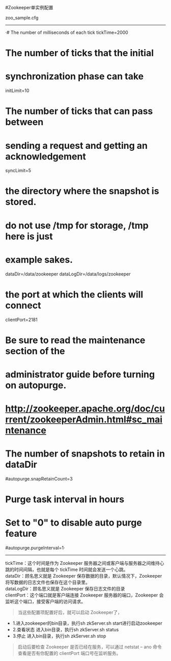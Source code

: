 #Zookeeper单实例配置
 
zoo_sample.cfg
- - -

·# The number of milliseconds of each tick
tickTime=2000
# The number of ticks that the initial 
# synchronization phase can take
initLimit=10
# The number of ticks that can pass between 
# sending a request and getting an acknowledgement
syncLimit=5
# the directory where the snapshot is stored.
# do not use /tmp for storage, /tmp here is just 
# example sakes.
dataDir=/data/zookeeper
dataLogDir=/data/logs/zookeeper
# the port at which the clients will connect
clientPort=2181
#
# Be sure to read the maintenance section of the 
# administrator guide before turning on autopurge.
#
# http://zookeeper.apache.org/doc/current/zookeeperAdmin.html#sc_maintenance
#
# The number of snapshots to retain in dataDir
#autopurge.snapRetainCount=3
# Purge task interval in hours
# Set to "0" to disable auto purge feature
#autopurge.purgeInterval=1·
- - - 

tickTime：这个时间是作为 Zookeeper 服务器之间或客户端与服务器之间维持心跳的时间间隔，也就是每个 tickTime 时间就会发送一个心跳。  
dataDir：顾名思义就是 Zookeeper 保存数据的目录，默认情况下，Zookeeper 将写数据的日志文件也保存在这个目录里。  
dataLogDir：顾名思义就是 Zookeeper 保存日志文件的目录  
clientPort：这个端口就是客户端连接 Zookeeper 服务器的端口，Zookeeper 会监听这个端口，接受客户端的访问请求。  

> 当这些配置项配置好后，就可以启动 Zookeeper了，
- 1.进入zookeeper的bin目录，执行sh zkServer.sh start进行启动zookeeper
- 2.查看状态   进入bin目录，执行sh zkServer.sh status
- 3.停止    进入bin目录，执行sh zkServer.sh stop
> 启动后要检查 Zookeeper 是否已经在服务，可以通过 netstat – ano 命令查看是否有你配置的 clientPort 端口号在监听服务。
